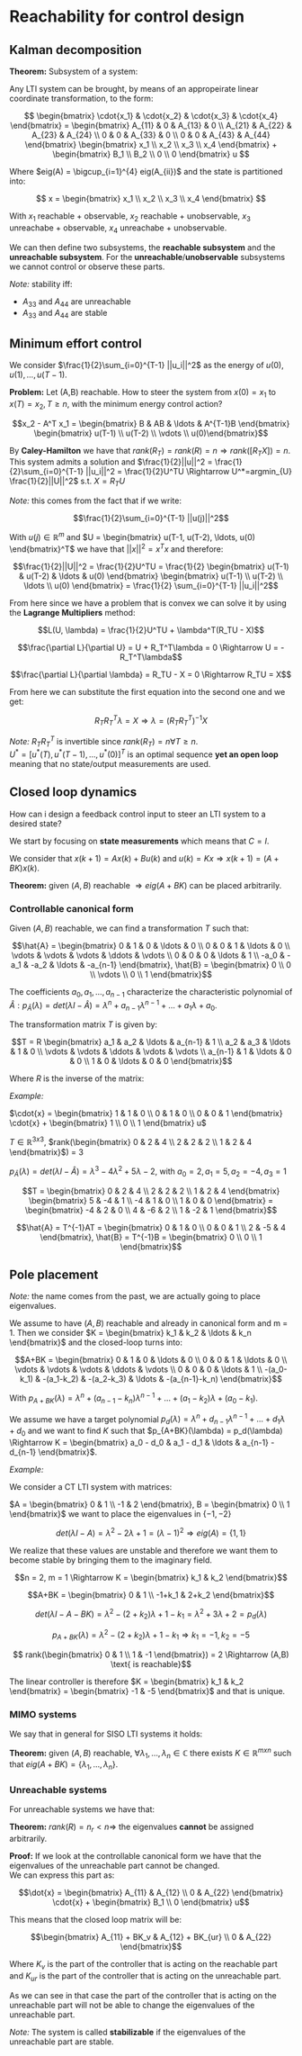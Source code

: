 # Reachability for control design

## Kalman decomposition

**Theorem:** Subsystem of a system:

Any LTI system can be brought, by means of an appropeirate linear coordinate transformation, to the form:

$$ \begin{bmatrix} \cdot{x_1} & \cdot{x_2} & \cdot{x_3} & \cdot{x_4} \end{bmatrix} = \begin{bmatrix} A_{11} & 0 & A_{13} & 0 \\ A_{21} & A_{22} & A_{23} & A_{24} \\ 0 & 0 & A_{33} & 0 \\ 0 & 0 & A_{43} & A_{44} \end{bmatrix} \begin{bmatrix} x_1 \\ x_2 \\ x_3 \\ x_4 \end{bmatrix} + \begin{bmatrix} B_1 \\ B_2 \\ 0 \\ 0 \end{bmatrix} u $$

Where $eig(A) = \bigcup_{i=1}^{4} eig(A_{ii})$ and the state is partitioned into:

$$ x = \begin{bmatrix} x_1 \\ x_2 \\ x_3 \\ x_4 \end{bmatrix} $$

With $x_1$ reachable + observable, $x_2$ reachable + unobservable, $x_3$ unreachabe + observable, $x_4$ unreachabe + unobservable.

We can then define two subsystems, the **reachable subsystem** and the **unreachable subsystem**. For the **unreachable**/**unobservable** subsystems we cannot control or observe these parts.

*Note:* stability iff:

- $A_{33}$ and $A_{44}$ are unreachable
- $A_{33}$ and $A_{44}$ are stable

## Minimum effort control

We consider $\frac{1}{2}\sum_{i=0}^{T-1} ||u_i||^2$ as the energy of $u(0), u(1), \ldots, u(T-1)$.

**Problem:** Let (A,B) reachable. How to steer the system from $x(0) = x_1$ to $x(T) = x_2, T \geq n$, with the minimum energy control action?

$$x_2 - A^T x_1 = \begin{bmatrix} B & AB & \ldots & A^{T-1}B \end{bmatrix} \begin{bmatrix} u(T-1) \\ u(T-2) \\ \vdots \\ u(0)\end{bmatrix}$$

By **Caley-Hamilton** we have that $rank(R_T) = rank(R) = n \Rightarrow rank([R_TX]) = n$.  
This system admits a solution and $\frac{1}{2}||u||^2 = \frac{1}{2}\sum_{i=0}^{T-1} ||u_i||^2 = \frac{1}{2}U^TU \Rightarrow U^*=argmin_{U} \frac{1}{2}||U||^2$ s.t. $X=R_TU$

*Note:* this comes from the fact that if we write:

$$\frac{1}{2}\sum_{i=0}^{T-1} ||u(j)||^2$$

With $u(j)\in \mathbb{R}^m$ and $U = \begin{bmatrix} u(T-1, u(T-2), \ldots, u(0) \end{bmatrix}^T$ we have that $||x||^2 = x^Tx$ and therefore:

$$\frac{1}{2}||U||^2 = \frac{1}{2}U^TU = \frac{1}{2} \begin{bmatrix} u(T-1) & u(T-2) & \ldots & u(0) \end{bmatrix} \begin{bmatrix} u(T-1) \\ u(T-2) \\ \ldots \\ u(0) \end{bmatrix} = \frac{1}{2} \sum_{i=0}^{T-1} ||u_i||^2$$

From here since we have a problem that is convex we can solve it by using the **Lagrange Multipliers** method:

$$L(U, \lambda) = \frac{1}{2}U^TU + \lambda^T(R_TU - X)$$

$$\frac{\partial L}{\partial U} = U + R_T^T\lambda = 0 \Rightarrow U = -R_T^T\lambda$$

$$\frac{\partial L}{\partial \lambda} = R_TU - X = 0 \Rightarrow R_TU = X$$

From here we can substitute the first equation into the second one and we get:

$$R_TR_T^T\lambda = X \Rightarrow \lambda = (R_TR_T^T)^{-1}X$$

*Note:* $R_TR_T^T$ is invertible since $rank(R_T) = n \forall T \geq n$.  
$U^* = [u^*(T), u^*(T-1), \ldots, u^*(0)]^T$ is an optimal sequence **yet an open loop** meaning that no state/output measurements are used.

## Closed loop dynamics

How can i design a feedback control input to steer an LTI system to a desired state?

We start by focusing on **state measurements** which means that $C = I$.

We consider that $x(k+1) = Ax(k) + Bu(k)$ and $u(k) = Kx \Rightarrow x(k+1) = (A+BK)x(k)$.

**Theorem:** given $(A,B)$ reachable $\Rightarrow eig(A+BK)$ can be placed arbitrarily.

### Controllable canonical form

Given $(A,B)$ reachable, we can find a transformation $T$ such that:

$$\hat{A} = \begin{bmatrix} 0 & 1 & 0 & \ldots & 0 \\ 0 & 0 & 1 & \ldots & 0 \\ \vdots & \vdots & \vdots & \ddots & \vdots \\ 0 & 0 & 0 & \ldots & 1 \\ -a_0 & -a_1 & -a_2 & \ldots & -a_{n-1} \end{bmatrix}, \hat{B} = \begin{bmatrix} 0 \\ 0 \\ \vdots \\ 0 \\ 1 \end{bmatrix}$$

The coefficients $a_0, a_1, \ldots, a_{n-1}$ characterize the characteristic polynomial of $\hat{A}: p_{\hat{A}}(\lambda) = det(\lambda I - \hat{A}) = \lambda^n + a_{n-1}\lambda^{n-1} + \ldots + a_1\lambda + a_0$.

The transformation matrix $T$ is given by:

$$T = R \begin{bmatrix} a_1 & a_2 & \ldots & a_{n-1} & 1 \\ a_2 & a_3 & \ldots & 1 & 0 \\ \vdots & \vdots & \ddots & \vdots & \vdots \\ a_{n-1} & 1 & \ldots & 0 & 0 \\ 1 & 0 & \ldots & 0 & 0 \end{bmatrix}$$

Where $R$ is the inverse of the matrix:

*Example:*

$\cdot{x} = \begin{bmatrix} 1 & 1 & 0 \\ 0 & 1 & 0 \\ 0 & 0 & 1 \end{bmatrix} \cdot{x} + \begin{bmatrix} 1 \\ 0 \\ 1 \end{bmatrix} u$

$T \in \mathbb{R}^{3x3}$, $rank(\begin{bmatrix} 0 & 2 & 4 \\ 2 & 2 & 2 \\ 1 & 2 & 4 \end{bmatrix}$) = 3

$p_{\hat{A}}(\lambda) = det(\lambda I - \hat{A}) = \lambda^3 - 4\lambda^2 + 5 \lambda -2$, with $a_0 = 2, a_1 = 5, a_2 = -4, a_3 = 1$

$$T = \begin{bmatrix} 0 & 2 & 4 \\ 2 & 2 & 2 \\ 1 & 2 & 4 \end{bmatrix} \begin{bmatrix} 5 & -4 & 1 \\ -4 & 1 & 0 \\ 1 & 0 & 0 \end{bmatrix} = \begin{bmatrix} -4 & 2 & 0 \\ 4 & -6 & 2 \\ 1 & -2 & 1 \end{bmatrix}$$

$$\hat{A} = T^{-1}AT = \begin{bmatrix} 0 & 1 & 0 \\ 0 & 0 & 1 \\ 2 & -5 & 4 \end{bmatrix}, \hat{B} = T^{-1}B = \begin{bmatrix} 0 \\ 0 \\ 1 \end{bmatrix}$$

## Pole placement

*Note:* the name comes from the past, we are actually going to place eigenvalues.

We assume to have $(A,B)$ reachable and already in canonical form and m = 1. Then we consider $K = \begin{bmatrix} k_1 & k_2 & \ldots & k_n \end{bmatrix}$ and the closed-loop turns into:

$$A+BK = \begin{bmatrix} 0 & 1 & 0 & \ldots & 0 \\ 0 & 0 & 1 & \ldots & 0 \\ \vdots & \vdots & \vdots & \ddots & \vdots \\ 0 & 0 & 0 & \ldots & 1 \\ -(a_0-k_1) & -(a_1-k_2) & -(a_2-k_3) & \ldots & -(a_{n-1}-k_n) \end{bmatrix}$$

With $p_{A+BK}(\lambda) = \lambda^n + (a_{n-1} - k_n)\lambda^{n-1} + \ldots + (a_1 - k_2)\lambda + (a_0 - k_1)$.

We assume we have a target polynomial $p_d(\lambda) = \lambda^n + d_{n-1}\lambda^{n-1} + \ldots + d_1\lambda + d_0$ and we want to find $K$ such that $p_{A+BK}(\lambda) = p_d(\lambda) \Rightarrow K = \begin{bmatrix} a_0 - d_0 & a_1 - d_1 & \ldots & a_{n-1} - d_{n-1} \end{bmatrix}$.

*Example:*

We consider a CT LTI system with matrices:

$A = \begin{bmatrix} 0 & 1 \\ -1 & 2 \end{bmatrix}, B = \begin{bmatrix} 0 \\ 1 \end{bmatrix}$ we want to place the eigenvalues in $\{-1, -2\}$

$$det(\lambda I - A) = \lambda^2 - 2\lambda + 1 = (\lambda - 1)^2 \Rightarrow eig(A) = \{1, 1\}$$

We realize that these values are unstable and therefore we want them to become stable by bringing them to the imaginary field.

$$n = 2, m = 1 \Rightarrow K = \begin{bmatrix} k_1 & k_2 \end{bmatrix}$$

$$A+BK = \begin{bmatrix} 0 & 1 \\ -1+k_1 & 2+k_2 \end{bmatrix}$$

$$det(\lambda I - A - BK) = \lambda^2 - (2+k_2)\lambda + 1 - k_1 = \lambda^2 + 3\lambda + 2 = p_d(\lambda)$$

$$p_{A+BK}(\lambda) = \lambda^2 - (2 + k_2)\lambda + 1 - k_1 \Rightarrow k_1 = -1, k_2 = -5$$

$$ rank(\begin{bmatrix} 0 & 1 \\ 1 & -1 \end{bmatrix}) = 2 \Rightarrow (A,B) \text{ is reachable}$$

The linear controller is therefore $K = \begin{bmatrix} k_1 & k_2 \end{bmatrix} = \begin{bmatrix} -1 & -5 \end{bmatrix}$ and that is unique.

### MIMO systems

We say that in general for SISO LTI systems it holds:

**Theorem:** given $(A,B)$ reachable, $\forall \lambda_1, \ldots, \lambda_n \in \mathbb{C}$ there exists $K \in \mathbb{R}^{mxn}$ such that $eig(A+BK) = \{\lambda_1, \ldots, \lambda_n\}$.

### Unreachable systems

For unreachable systems we have that:

**Theorem:** $rank(R) = n_r < n \Rightarrow$ the eigenvalues **cannot** be assigned arbitrarily.

**Proof:** If we look at the controllable canonical form we have that the eigenvalues of the unreachable part cannot be changed.  
We can express this part as:

$$\dot{x} = \begin{bmatrix} A_{11} & A_{12} \\ 0 & A_{22} \end{bmatrix} \cdot{x} + \begin{bmatrix} B_1 \\ 0 \end{bmatrix} u$$

This means that the closed loop matrix will be:

$$\begin{bmatrix} A_{11} + BK_v & A_{12} + BK_{ur} \\ 0 & A_{22} \end{bmatrix}$$
  
Where $K_v$ is the part of the controller that is acting on the reachable part and $K_{ur}$ is the part of the controller that is acting on the unreachable part.

As we can see in that case the part of the controller that is acting on the unreachable part will not be able to change the eigenvalues of the unreachable part.

*Note:* The system is called **stabilizable** if the eigenvalues of the unreachable part are stable.

